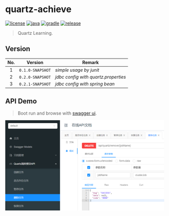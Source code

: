 # quartz-achieve

[![license](https://img.shields.io/badge/license-MIT-green.svg?style=flat&logo=github)](https://www.mit-license.org)
[![java](https://img.shields.io/badge/java-1.8-brightgreen.svg?style=flat&logo=java)](https://www.oracle.com/java/technologies/javase-downloads.html)
[![gradle](https://img.shields.io/badge/gradle-6.3-brightgreen.svg?style=flat&logo=gradle)](https://docs.gradle.org/6.3/userguide/installation.html)
[![release](https://img.shields.io/badge/release-0.2.1-blue.svg)](https://github.com/aaric/quartz-achieve/releases)

> Quartz Learning.

## Version

|No.|Version|Remark|
|:-:|:-----:|------|
|1|`0.1.0-SNAPSHOT`|*simple usage by junit*|
|2|`0.2.0-SNAPSHOT`|*jdbc config with quartz.properties*|
|3|`0.2.1-SNAPSHOT`|*jdbc config with spring bean*|


## API Demo

> Boot run and browse with [swagger ui](http://localhost:8080/doc.html).

![api_demo.png](https://github.com/aaric/quartz-achieve/blob/master/docs/images/api_demo.png)

